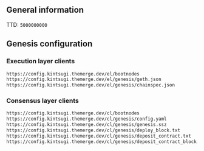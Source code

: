 ## General information
TTD: `5000000000`

## Genesis configuration
### Execution layer clients

```sh
https://config.kintsugi.themerge.dev/el/bootnodes
https://config.kintsugi.themerge.dev/el/genesis/geth.json
https://config.kintsugi.themerge.dev/el/genesis/chainspec.json
```

### Consensus layer clients

```sh
https://config.kintsugi.themerge.dev/cl/bootnodes
https://config.kintsugi.themerge.dev/cl/genesis/config.yaml
https://config.kintsugi.themerge.dev/cl/genesis/genesis.ssz
https://config.kintsugi.themerge.dev/cl/genesis/deploy_block.txt
https://config.kintsugi.themerge.dev/cl/genesis/deposit_contract.txt
https://config.kintsugi.themerge.dev/cl/genesis/deposit_contract_block.txt
```
